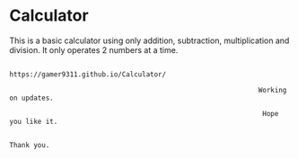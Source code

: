 # Calculator

This is a basic calculator using only addition, subtraction, multiplication and division. It only operates 2 numbers at a time.

                                                           https://gamer9311.github.io/Calculator/
                                                            
                                                                  Working on updates.
                                                                  
                                                                   Hope you like it. 
                                                                   
                                                                      Thank you.
